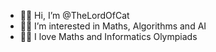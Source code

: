 - 🐱‍🚀 Hi, I’m @TheLordOfCat
- 🐱‍🐉 I’m interested in Maths, Algorithms and AI
- 🐱‍👤 I love Maths and Informatics Olympiads

<!---
TheLordOfCat/TheLordOfCat is a ✨ special ✨ repository because its `README.md` (this file) appears on your GitHub profile.
You can click the Preview link to take a look at your changes.
--->
